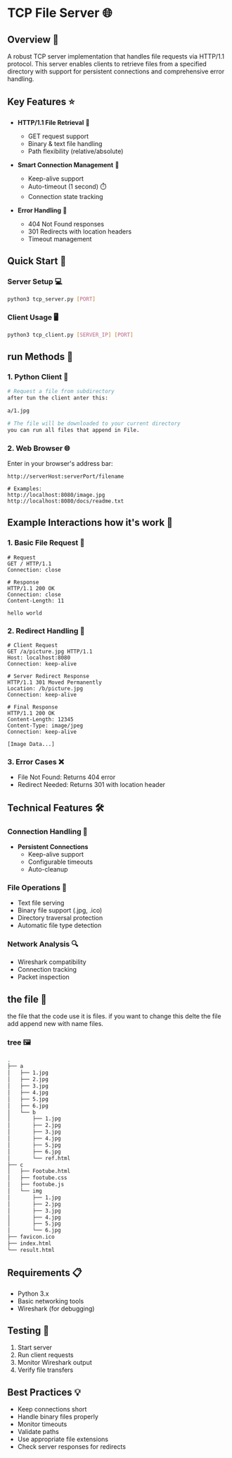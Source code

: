 # TCP File Server 🌐

## Overview 🎯
A robust TCP server implementation that handles file requests via HTTP/1.1 protocol. This server enables clients to retrieve files from a specified directory with support for persistent connections and comprehensive error handling.

## Key Features ⭐
- **HTTP/1.1 File Retrieval** 📂
  - GET request support
  - Binary & text file handling
  - Path flexibility (relative/absolute)
  
- **Smart Connection Management** 🔌
  - Keep-alive support
  - Auto-timeout (1 second) ⏱️
  - Connection state tracking

- **Error Handling** 🚨
  - 404 Not Found responses
  - 301 Redirects with location headers
  - Timeout management

## Quick Start 🚀

### Server Setup 💻
```bash
python3 tcp_server.py [PORT]
```

### Client Usage 🖥️
```bash
python3 tcp_client.py [SERVER_IP] [PORT]
```

## run Methods 🔄

### 1. Python Client 🐍
```bash
# Request a file from subdirectory
after tun the client anter this:

a/1.jpg

# The file will be downloaded to your current directory
you can run all files that append in File.
```

### 2. Web Browser 🌐
Enter in your browser's address bar:
```
http://serverHost:serverPort/filename

# Examples:
http://localhost:8080/image.jpg
http://localhost:8080/docs/readme.txt
```

## Example Interactions how it's work 🔄

### 1. Basic File Request 📧
```http
# Request
GET / HTTP/1.1
Connection: close

# Response
HTTP/1.1 200 OK
Connection: close
Content-Length: 11

hello world
```

### 2. Redirect Handling 🔄
```http
# Client Request
GET /a/picture.jpg HTTP/1.1
Host: localhost:8080
Connection: keep-alive

# Server Redirect Response
HTTP/1.1 301 Moved Permanently
Location: /b/picture.jpg
Connection: keep-alive

# Final Response
HTTP/1.1 200 OK
Content-Length: 12345
Content-Type: image/jpeg
Connection: keep-alive

[Image Data...]
```

### 3. Error Cases ❌
- File Not Found: Returns 404 error
- Redirect Needed: Returns 301 with location header

## Technical Features 🛠️

### Connection Handling 🔌
- **Persistent Connections**
  - Keep-alive support
  - Configurable timeouts
  - Auto-cleanup

### File Operations 📁
- Text file serving
- Binary file support (.jpg, .ico)
- Directory traversal protection
- Automatic file type detection

### Network Analysis 🔍
- Wireshark compatibility
- Connection tracking
- Packet inspection

## the file 📂
the file that the code use it is files.
if you want to change this delte the file add append new with name files.

### tree 🖼️
```bash
.
├── a
│   ├── 1.jpg
│   ├── 2.jpg
│   ├── 3.jpg
│   ├── 4.jpg
│   ├── 5.jpg
│   ├── 6.jpg
│   └── b
│       ├── 1.jpg
│       ├── 2.jpg
│       ├── 3.jpg
│       ├── 4.jpg
│       ├── 5.jpg
│       ├── 6.jpg
│       └── ref.html
├── c
│   ├── Footube.html
│   ├── footube.css
│   ├── footube.js
│   └── img
│       ├── 1.jpg
│       ├── 2.jpg
│       ├── 3.jpg
│       ├── 4.jpg
│       ├── 5.jpg
│       └── 6.jpg
├── favicon.ico
├── index.html
└── result.html
```

## Requirements 📋
- Python 3.x
- Basic networking tools
- Wireshark (for debugging)

## Testing 🧪
1. Start server
2. Run client requests
3. Monitor Wireshark output
4. Verify file transfers

## Best Practices 💡
- Keep connections short
- Handle binary files properly
- Monitor timeouts
- Validate paths
- Use appropriate file extensions
- Check server responses for redirects
